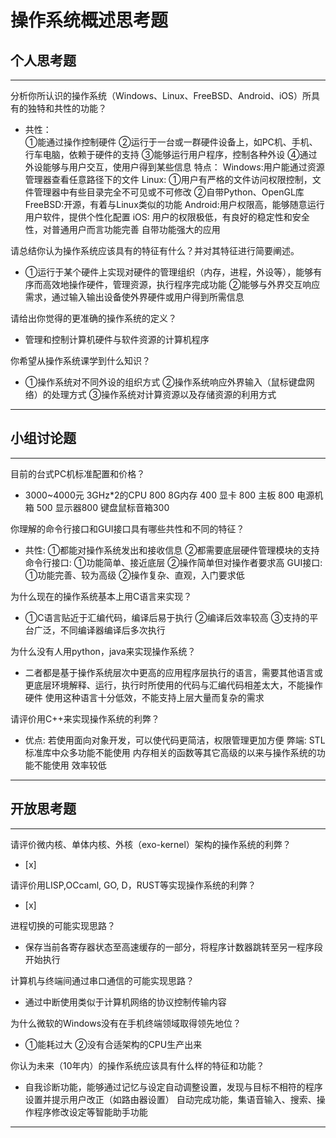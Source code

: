 # 操作系统概述思考题

## 个人思考题

---

分析你所认识的操作系统（Windows、Linux、FreeBSD、Android、iOS）所具有的独特和共性的功能？
- 共性：	
	①能通过操作控制硬件
	②运行于一台或一群硬件设备上，如PC机、手机、行车电脑，依赖于硬件的支持
	③能够运行用户程序，控制各种外设
	④通过外设能够与用户交互，使用户得到某些信息
  特点：	Windows:用户能通过资源管理器查看任意路径下的文件
	Linux:  ①用户有严格的文件访问权限控制，文件管理器中有些目录完全不可见或不可修改
		②自带Python、OpenGL库
	FreeBSD:开源，有着与Linux类似的功能
	Android:用户权限高，能够随意运行用户软件，提供个性化配置
	iOS:	用户的权限极低，有良好的稳定性和安全性，对普通用户而言功能完善
	    	自带功能强大的应用
>  

请总结你认为操作系统应该具有的特征有什么？并对其特征进行简要阐述。
- ①运行于某个硬件上实现对硬件的管理组织（内存，进程，外设等），能够有序而高效地操作硬件，管理资源，执行程序完成功能
  ②能够与外界交互响应需求，通过输入输出设备使外界硬件或用户得到所需信息

>   

请给出你觉得的更准确的操作系统的定义？
- 管理和控制计算机硬件与软件资源的计算机程序

>   

你希望从操作系统课学到什么知识？
- ①操作系统对不同外设的组织方式
  ②操作系统响应外界输入（鼠标键盘网络）的处理方式
  ③操作系统对计算资源以及存储资源的利用方式

>   

---

## 小组讨论题

---

目前的台式PC机标准配置和价格？
- 3000~4000元
  3GHz*2的CPU 800 8G内存 400 显卡 800 主板 800 电源机箱 500 显示器800 键盘鼠标音箱300 

> 

你理解的命令行接口和GUI接口具有哪些共性和不同的特征？
- 共性:
	①都能对操作系统发出和接收信息
	②都需要底层硬件管理模块的支持
  命令行接口:
  	①功能简单、接近底层
	②操作简单但对操作者要求高
  GUI接口:
 	①功能完善、较为高级
	②操作复杂、直观，入门要求低

> 

为什么现在的操作系统基本上用C语言来实现？
- ①C语言贴近于汇编代码，编译后易于执行
  ②编译后效率较高
  ③支持的平台广泛，不同编译器编译后多次执行

>  

为什么没有人用python，java来实现操作系统？
- 二者都是基于操作系统层次中更高的应用程序层执行的语言，需要其他语言或更底层环境解释、运行，执行时所使用的代码与汇编代码相差太大，不能操作硬件
  使用这种语言十分低效，不能支持上层大量而复杂的需求

>  

请评价用C++来实现操作系统的利弊？
- 优点:
  若使用面向对象开发，可以使代码更简洁，权限管理更加方便
  弊端:
  STL标准库中众多功能不能使用
  内存相关的函数等其它高级的以来与操作系统的功能不能使用
  效率较低
>  

---

## 开放思考题

---

请评价微内核、单体内核、外核（exo-kernel）架构的操作系统的利弊？
- [x]  

>  

请评价用LISP,OCcaml, GO, D，RUST等实现操作系统的利弊？
- [x]  

>  

进程切换的可能实现思路？
- 保存当前各寄存器状态至高速缓存的一部分，将程序计数器跳转至另一程序段开始执行

>  

计算机与终端间通过串口通信的可能实现思路？
- 通过中断使用类似于计算机网络的协议控制传输内容

>  

为什么微软的Windows没有在手机终端领域取得领先地位？
- ①能耗过大
  ②没有合适架构的CPU生产出来

>  

你认为未来（10年内）的操作系统应该具有什么样的特征和功能？
- 自我诊断功能，能够通过记忆与设定自动调整设置，发现与目标不相符的程序设置并提示用户改正（如路由器设置）
  自动完成功能，集语音输入、搜索、操作程序修改设定等智能助手功能
  

>  

---
